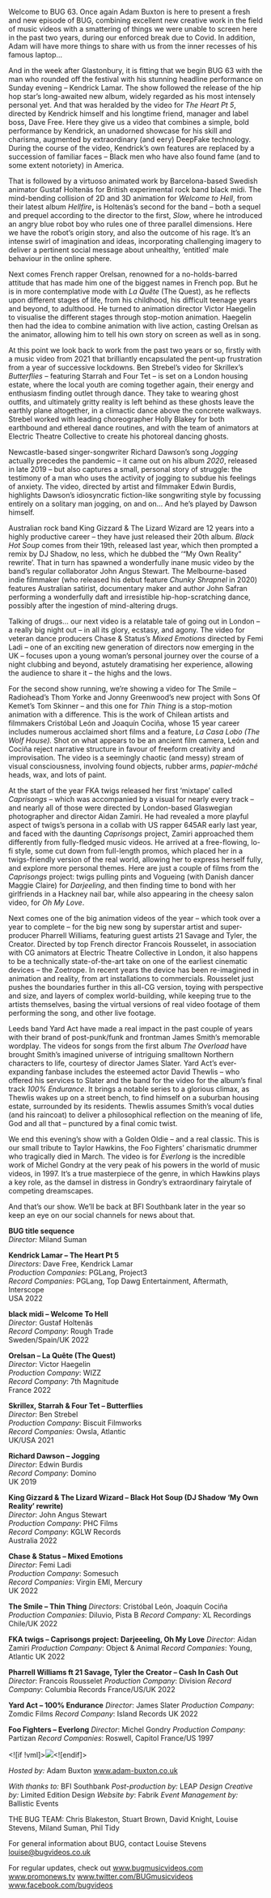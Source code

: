 
Welcome to BUG 63. Once again Adam Buxton is here to present a fresh and new episode of BUG, combining excellent new creative work in the field of music videos with a smattering of things we were unable to screen here in the past two years, during our enforced break due to Covid. In addition, Adam will have more things to share with us from the inner recesses of his famous laptop…

And in the week after Glastonbury, it is fitting that we begin BUG 63 with the man who rounded off the festival with his stunning headline performance on Sunday evening – Kendrick Lamar. The show followed the release of the hip hop star’s long-awaited new album, widely regarded as his most intensely personal yet. And that was heralded by the video for _The Heart Pt 5_, directed by Kendrick himself and his longtime friend, manager and label boss, Dave Free. Here they give us a video that combines a simple, bold performance by Kendrick, an unadorned showcase for his skill and charisma, augmented by extraordinary (and eery) DeepFake technology. During the course of the video, Kendrick’s own features are replaced by a succession of familiar faces – Black men who have also found fame (and to some extent notoriety) in America.

That is followed by a virtuoso animated work by Barcelona-based Swedish animator Gustaf Holtenäs for British experimental rock band black midi. The mind-bending collision of 2D and 3D animation for _Welcome to Hell_, from their latest album _Hellfire_**,** is Holtenäs’s second for the band – both a sequel and prequel according to the director to the first, _Slow_, where he introduced an angry blue robot boy who rules one of three parallel dimensions. Here we have the robot’s origin story, and also the outcome of his rage. It’s an intense swirl of imagination and ideas, incorporating challenging imagery to deliver a pertinent social message about unhealthy, ‘entitled’ male behaviour in the online sphere.

Next comes French rapper Orelsan, renowned for a no-holds-barred attitude that has made him one of the biggest names in French pop. But he is in more contemplative mode with _La Quête_ (The Quest), as he reflects upon different stages of life, from his childhood, his difficult teenage years and beyond, to adulthood. He turned to animation director Victor Haegelin to visualise the different stages through stop-motion animation. Haegelin then had the idea to combine animation with live action, casting Orelsan as the animator, allowing him to tell his own story on screen as well as in song.

At this point we look back to work from the past two years or so, firstly with a music video from 2021 that brilliantly encapsulated the pent-up frustration from a year of successive lockdowns. Ben Strebel’s video for Skrillex’s _Butterflies_ – featuring Starrah and Four Tet – is set on a London housing estate, where the local youth are coming together again, their energy and enthusiasm finding outlet through dance. They take to wearing ghost outfits, and ultimately gritty reality is left behind as these ghosts leave the earthly plane altogether, in a climactic dance above the concrete walkways. Strebel worked with leading choreographer Holly Blakey for both earthbound and ethereal dance routines, and with the team of animators at Electric Theatre Collective to create his photoreal dancing ghosts.

Newcastle-based singer-songwriter Richard Dawson’s song _Jogging_ actually precedes the pandemic – it came out on his album _2020_, released in late 2019 – but also captures a small, personal story of struggle: the testimony of a man who uses the activity of jogging to subdue his feelings of anxiety. The video, directed by artist and filmmaker Edwin Burdis, highlights Dawson’s idiosyncratic fiction-like songwriting style by focussing entirely on a solitary man jogging, on and on… And he’s played by Dawson himself.

Australian rock band King Gizzard & The Lizard Wizard are 12 years into a highly productive career – they have just released their 20th album. _Black Hot Soup_ comes from their 19th, released last year, which then prompted a remix by DJ Shadow, no less, which he dubbed the ‘“My Own Reality” rewrite’. That in turn has spawned a wonderfully inane music video by the band’s regular collaborator John Angus Stewart. The Melbourne-based indie filmmaker (who released his debut feature _Chunky Shrapnel_ in 2020) features Australian satirist, documentary maker and author John Safran performing a wonderfully daft and irresistible hip-hop-scratching dance, possibly after the ingestion of mind-altering drugs.

Talking of drugs… our next video is a relatable tale of going out in London – a really big night out – in all its glory, ecstasy, and agony. The video for veteran dance producers Chase & Status’s _Mixed Emotions_ directed by Femi Ladi – one of an exciting new generation of directors now emerging in the UK – focuses upon a young woman’s personal journey over the course of a night clubbing and beyond, astutely dramatising her experience, allowing the audience to share it – the highs and the lows.

For the second show running, we’re showing a video for The Smile – Radiohead’s Thom Yorke and Jonny Greenwood’s new project with Sons Of Kemet’s Tom Skinner – and this one for _Thin Thing_ is a stop-motion animation with a difference. This is the work of  Chilean artists and filmmakers Cristóbal León and Joaquín Cociña, whose 15 year career includes numerous acclaimed short films and a feature, _La Casa Lobo (The Wolf House)._ Shot on what appears to be an ancient film camera, León and Cociña reject narrative structure in favour of freeform creativity and improvisation. The video is a seemingly chaotic (and messy) stream of visual consciousness, involving found objects, rubber arms, _papier-mâché_ heads, wax, and lots of paint.

At the start of the year FKA twigs released her first ‘mixtape’ called _Caprisongs_ – which was accompanied by a visual for nearly every track – and nearly all of those were directed by London-based Glaswegian photographer and director Aidan Zamiri. He had revealed a more playful aspect of twigs’s persona in a collab with US rapper 645AR early last year, and faced with the daunting _Caprisongs_ project, Zamiri approached them differently from fully-fledged music videos. He arrived at a free-flowing, lo-fi style, some cut down from full-length promos, which placed her in a twigs-friendly version of the real world, allowing her to express herself fully, and explore more personal themes. Here are just a couple of films from the _Caprisongs_ project: twigs pulling pints and Vogueing (with Danish dancer Maggie Claire) for _Darjeeling_, and then finding time to bond with her girlfriends in a Hackney nail bar, while also appearing in the cheesy salon video, for _Oh My Love_.

Next comes one of the big animation videos of the year – which took over a year to complete – for the big new song by superstar artist and super-producer Pharrell Williams, featuring guest artists 21 Savage and Tyler, the Creator. Directed by top French director Francois Rousselet, in association with CG animators at Electric Theatre Collective in London, it also happens to be a  technically state-of-the-art take on one of the earliest cinematic devices – the Zoetrope. In recent years the device has been re-imagined in animation and reality, from art installations to commercials. Rousselet just pushes the boundaries further in this all-CG version, toying with perspective and size, and layers of complex world-building, while keeping true to the artists themselves, basing the virtual versions of real video footage of them performing the song, and other live footage.

Leeds band Yard Act have made a real impact in the past couple of years with their brand of post-punk/funk and frontman James Smith’s memorable wordplay. The videos for songs from the first album _The Overload_ have brought Smith’s imagined universe of intriguing smalltown Northern characters to life, courtesy of director James Slater. Yard Act’s ever-expanding fanbase includes the esteemed actor David Thewlis – who offered his services to Slater and the band for the video for the album’s final track _100% Endurance_. It brings a notable series to a glorious climax, as Thewlis wakes up on a street bench, to find himself on a suburban housing estate, surrounded by its residents. Thewlis assumes Smith’s vocal duties (and his raincoat) to deliver a philosophical reflection on the meaning of life, God and all that – punctured by a final comic twist.

We end this evening’s show with a Golden Oldie – and a real classic. This is our small tribute to Taylor Hawkins, the Foo Fighters’ charismatic drummer who tragically died in March. The video is for _Everlong_ is the incredible work of Michel Gondry at the very peak of his powers in the world of music videos, in 1997. It’s a true masterpiece of the genre, in which Hawkins plays a key role, as the damsel in distress in Gondry’s extraordinary fairytale of competing dreamscapes.

And that’s our show. We’ll be back at BFI Southbank later in the year so keep an eye on our social channels for news about that.  
  

**BUG title sequence**  
_Director:_ Miland Suman  

**Kendrick Lamar – The Heart Pt 5**  
_Directors_: Dave Free, Kendrick Lamar  
_Production Companies_: PGLang, Project3  
_Record Companies_: PGLang, Top Dawg Entertainment, Aftermath, Interscope  
USA 2022  

**black midi – Welcome To Hell**  
_Director_: Gustaf Holtenäs  
_Record Company_: Rough Trade  
Sweden/Spain/UK 2022  

**Orelsan – La Quête (The Quest)**  
_Director_: Victor Haegelin  
_Production Company_: WIZZ  
_Record Company_: 7th Magnitude  
France 2022  

**Skrillex, Starrah & Four Tet – Butterflies**  
_Director_: Ben Strebel  
_Production Company_: Biscuit Filmworks  
_Record Companies:_ Owsla, Atlantic  
UK/USA 2021  

**Richard Dawson – Jogging**  
_Director_: Edwin Burdis  
_Record Company_: Domino  
UK 2019  

**King Gizzard & The Lizard Wizard – Black Hot Soup (DJ Shadow ‘My Own Reality’ rewrite)**  
_Director_: John Angus Stewart  
_Production Company_: PHC Films  
_Record Company_: KGLW Records  
Australia 2022  

**Chase & Status – Mixed Emotions**  
_Director_: Femi Ladi  
_Production Company_: Somesuch  
_Record Companies_: Virgin EMI, Mercury  
UK 2022  
 
**The Smile – Thin Thing**
_Directors_: Cristóbal León, Joaquín Cociña
_Production Companies_: Diluvio, Pista B
_Record Company:_ XL Recordings
Chile/UK 2022

**FKA twigs – Caprisongs project: Darjeeeling, Oh My Love**
_Director_: Aidan Zamiri
_Production Company_: Object & Animal
_Record Companies_: Young, Atlantic
UK 2022

**Pharrell Williams ft 21 Savage, Tyler the Creator – Cash In Cash Out**
_Director_: Francois Rousselet
_Production Company_: Division
_Record Company_: Columbia Records
France/US/UK 2022

**Yard Act – 100% Endurance**
_Director_: James Slater
_Production Company_: Zomdic Films
_Record Company_: Island Records
UK 2022

**Foo Fighters – Everlong**
_Director_: Michel Gondry
_Production Company_: Partizan
_Record Companies_: Roswell, Capitol
France/US 1997

<![if !vml]>![](file:///C:/Users/LOCAL_~4/Temp/5/msohtmlclip1/01/clip_image002.jpg)<![endif]>

_Hosted by:_ Adam Buxton
www.adam-buxton.co.uk

_With thanks to:_ BFI Southbank
_Post-production by:_ LEAP
_Design Creative by:_ Limited Edition Design
_Website by_: Fabrik
_Event Management by:_ Ballistic Events

THE BUG TEAM:
Chris Blakeston, Stuart Brown, David Knight, Louise Stevens, Miland Suman, Phil Tidy

For general information about BUG, contact Louise Stevens louise@bugvideos.co.uk

For regular updates, check out
www.bugmusicvideos.com www.promonews.tv
www.twitter.com/BUGmusicvideos
www.facebook.com/bugvideos
<!--stackedit_data:
eyJoaXN0b3J5IjpbNDYxOTk1NzMyXX0=
-->